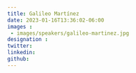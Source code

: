 ```yaml
---
title: Galileo Martínez
date: 2023-01-16T13:36:02-06:00
images : 
 - images/speakers/galileo-martinez.jpg
designation : 
twitter: 
linkedin: 
github: 
---
```


